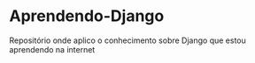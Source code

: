 # Aprendendo-Django
Repositório onde aplico o conhecimento sobre Django que estou aprendendo na internet
